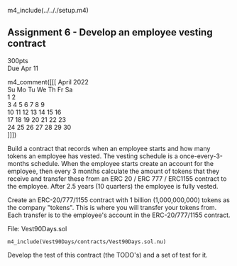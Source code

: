 
m4_include(../.././setup.m4)

## Assignment 6 - Develop an employee vesting contract

300pts  <br>
Due Apr 11

m4_comment([[[
     April 2022       
Su Mo Tu We Th Fr Sa  
                1  2  
 3  4  5  6  7  8  9  
10 11 12 13 14 15 16  
17 18 19 20 21 22 23  
24 25 26 27 28 29 30  
]]])


Build a contract that records when an employee starts
and how many tokens an employee has vested.  The vesting
schedule is a once-every-3-months schedule.  When the 
employee starts create an account for the employee, then
every 3 months calculate the amount of tokens that they
receive and transfer these from an ERC 20 / ERC 777 / ERC1155
contract to the employee.  After 2.5 years (10 quarters)
the employee is fully vested.

Create an ERC-20/777/1155 contract with 1 billion (1,000,000,000)
tokens as the company "tokens".  This is where you will transfer
your tokens from.   Each transfer is to the employee's account
in the ERC-20/777/1155 contract. 





File: Vest90Days.sol

```
m4_include(Vest90Days/contracts/Vest90Days.sol.nu)
```

Develop the test of this contract (the TODO's) and a set of
test for it.


